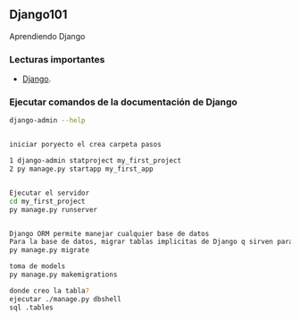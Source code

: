 ## Django101
Aprendiendo Django

### Lecturas importantes
- [Django](https://www.djangoproject.com/).

### Ejecutar comandos de la documentación de Django
```bash
django-admin --help


iniciar poryecto el crea carpeta pasos

1 django-admin statproject my_first_project 
2 py manage.py startapp my_first_app


Ejecutar el servidor
cd my_first_project
py manage.py runserver


Django ORM permite manejar cualquier base de datos
Para la base de datos, migrar tablas implicitas de Django q sirven para los proyectos:
py manage.py migrate

toma de models 
py manage.py makemigrations

donde creo la tabla? 
ejecutar ./manage.py dbshell
sql .tables
